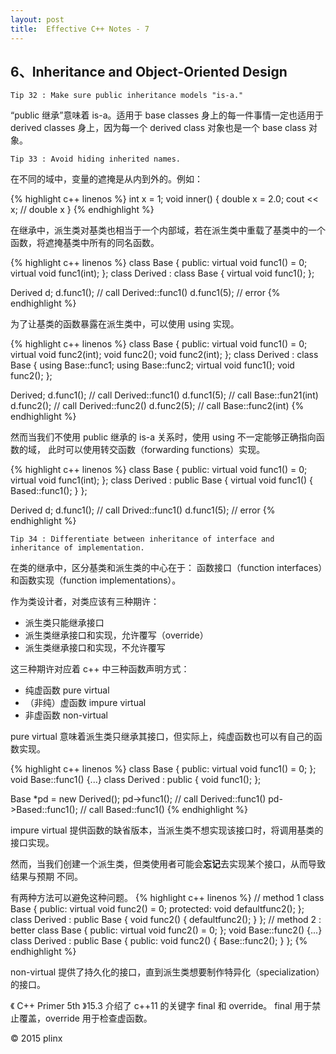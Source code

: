 ```yaml
---
layout:	post
title:	Effective C++ Notes - 7
---
```


## 6、Inheritance and Object-Oriented Design

```
Tip 32 : Make sure public inheritance models "is-a."
```

“public 继承”意味着 is-a。适用于 base classes 身上的每一件事情一定也适用于 
derived classes 身上，因为每一个 derived class 对象也是一个 base class 对象。

```
Tip 33 : Avoid hiding inherited names.
```

在不同的域中，变量的遮掩是从内到外的。例如：

{% highlight c++ linenos %}
int x = 1;
void inner() {
    double x = 2.0;
    cout << x;      // double x
}
{% endhighlight %}

在继承中，派生类对基类也相当于一个内部域，若在派生类中重载了基类中的一个函数，将遮掩基类中所有的同名函数。

{% highlight c++ linenos %}
class Base {
public:
    virtual void func1() = 0;
    virtual void func1(int);
};
class Derived : class Base {
    virtual void func1();
};

Derived d;
d.func1();      // call Derived::func1()
d.func1(5);     // error
{% endhighlight %}

为了让基类的函数暴露在派生类中，可以使用 using 实现。

{% highlight c++ linenos %}
class Base {
public:
    virtual void func1() = 0;
    virtual void func2(int);
    void func2();
    void func2(int);
};
class Derived : class Base {
    using Base::func1;
    using Base::func2;
    virtual void func1();
    void func2();
};

Derived;
d.func1();      // call Derived::func1()
d.func1(5);     // call Base::fun21(int)
d.func2();      // call Derived::func2()
d.func2(5);     // call Base::func2(int)
{% endhighlight %}

然而当我们不使用 public 继承的 is-a 关系时，使用 using 不一定能够正确指向函数的域，
此时可以使用转交函数（forwarding functions）实现。

{% highlight c++ linenos %}
class Base {
public:
    virtual void func1() = 0;
    virtual void func1(int);
};
class Derived : public Base {
    virtual void func1() { Based::func1(); }
};

Derived d;
d.func1();      // call Drived::func1()
d.func1(5);     // error
{% endhighlight %}
 
```
Tip 34 : Differentiate between inheritance of interface and inheritance of implementation.
```

在类的继承中，区分基类和派生类的中心在于：
函数接口（function interfaces）和函数实现（function implementations）。

作为类设计者，对类应该有三种期许：

- 派生类只能继承接口
- 派生类继承接口和实现，允许覆写（override）
- 派生类继承接口和实现，不允许覆写

这三种期许对应着 c++ 中三种函数声明方式：

- 纯虚函数 pure virtual
- （非纯）虚函数 impure virtual
- 非虚函数 non-virtual

pure virtual 意味着派生类只继承其接口，但实际上，纯虚函数也可以有自己的函数实现。

{% highlight c++ linenos %}
class Base {
public:
    virtual void func1() = 0;
};
void Base::func1() {...}
class Derived : public {
    void func1();
};

Base *pd = new Derived();
pd->func1();            // call Derived::func1()
pd->Based::func1();     // call Based::func1()
{% endhighlight %}

impure virtual 提供函数的缺省版本，当派生类不想实现该接口时，将调用基类的接口实现。

然而，当我们创建一个派生类，但类使用者可能会**忘记**去实现某个接口，从而导致结果与预期
不同。

有两种方法可以避免这种问题。
{% highlight c++ linenos %}
// method 1
class Base {
public:
    virtual void func2() = 0;
protected:
    void defaultfunc2();
};
class Derived : public Base {
    void func2() { defaultfunc2(); }
};
// method 2 : better
class Base {
public:
    virtual void func2() = 0;
};
void Base::func2() {...}
class Derived : public Base {
public:
    void func2() { Base::func2(); }
};
{% endhighlight %}

non-virtual 提供了持久化的接口，直到派生类想要制作特异化（specialization）的接口。

《 C++ Primer 5th 》15.3 介绍了 c++11 的关键字 final 和 override。
final 用于禁止覆盖，override 用于检查虚函数。

&copy; 2015 plinx